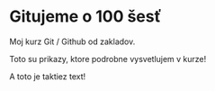 # Gitujeme o 100 šesť

Moj kurz Git / Github od zakladov.

Toto su prikazy, ktore podrobne vysvetlujem v kurze!


A toto je taktiez text!